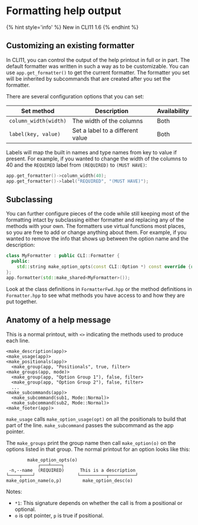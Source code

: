 # Formatting help output

{% hint style='info' %}
New in CLI11 1.6
{% endhint %}

##  Customizing an existing formatter

In CLI11, you can control the output of the help printout in full or in part. The default formatter was written in such a way as to be customizable. You can use `app.get_formatter()` to get the current formatter. The formatter you set will be inherited by subcommands that are created after you set the formatter.

There are several configuration options that you can set:


| Set method | Description | Availability |
|------------|-------------|--------------|
| `column_width(width)` | The width of the columns | Both |
| `label(key, value)` | Set a label to a different value | Both |

Labels will map the built in names and type names from key to value if present. For example, if you wanted to change the width of the columns to 40 and the `REQUIRED` label from `(REQUIRED)` to `(MUST HAVE)`:

```cpp
app.get_formatter()->column_width(40);
app.get_formatter()->label("REQUIRED", "(MUST HAVE)");
```

## Subclassing

You can further configure pieces of the code while still keeping most of the formatting intact by subclassing either formatter and replacing any of the methods with your own. The formatters use virtual functions most places, so you are free to add or change anything about them. For example, if you wanted to remove the info that shows up between the option name and the description:

```cpp
class MyFormatter : public CLI::Formatter {
  public:
    std::string make_option_opts(const CLI::Option *) const override {return "";}
};
app.formatter(std::make_shared<MyFormatter>());
```

Look at the class definitions in `FormatterFwd.hpp` or the method definitions in `Formatter.hpp` to see what methods you have access to and how they are put together.

## Anatomy of a help message

This is a normal printout, with `<>` indicating the methods used to produce each line.

```
<make_description(app)>
<make_usage(app)>
<make_positionals(app)>
  <make_group(app, "Positionals", true, filter>
<make_groups(app, mode)>
  <make_group(app, "Option Group 1"), false, filter>
  <make_group(app, "Option Group 2"), false, filter>
  ...
<make_subcommands(app)>
  <make_subcommand(sub1, Mode::Normal)>
  <make_subcommand(sub2, Mode::Normal)>
<make_footer(app)>
```

`make_usage` calls `make_option_usage(opt)` on all the positionals to build that part of the line. `make_subcommand` passes the subcommand as the app pointer.

The `make_groups` print the group name then call `make_option(o)` on the options listed in that group. The normal printout for an option looks like this:

```
        make_option_opts(o)
            ┌───┴────┐
 -n,--name  (REQUIRED)      This is a description
└────┬────┘                └──────────┬──────────┘
make_option_name(o,p)        make_option_desc(o)
```

Notes:

* `*1`: This signature depends on whether the call is from a positional or optional.
* `o` is opt pointer, `p` is true if positional.




